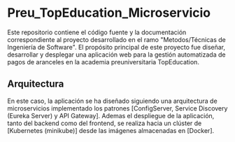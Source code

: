 # Preu_TopEducation_Microservicio
Este repositorio contiene el código fuente y la documentación correspondiente al proyecto desarrollado en el ramo "Metodos/Técnicas de Ingeniería de Software". El propósito principal de este proyecto fue diseñar, desarrollar y desplegar una aplicación web para la gestión automatizada de pagos de aranceles en la academia preuniversitaria TopEducation.
## Arquitectura
En este caso, la aplicación se ha diseñado siguiendo una arquitectura de microservicios implementado los patrones [ConfigServer, Service Discovery (Eureka Server) y API Gateway]. Ademas el despliegue de la aplicación, tanto del backend como del frontend, se realiza hacia un clúster de [Kubernetes (minikube)] desde las imágenes almacenadas en [Docker].

